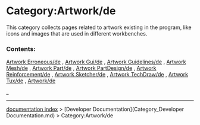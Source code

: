 # Category:Artwork/de
This category collects pages related to artwork existing in the program, like icons and images that are used in different workbenches.

### Contents:

[Artwork Erroneous/de](Artwork_Erroneous/de.md) , [Artwork Gui/de](Artwork_Gui/de.md) , [Artwork Guidelines/de](Artwork_Guidelines/de.md) , [Artwork Mesh/de](Artwork_Mesh/de.md) , [Artwork Part/de](Artwork_Part/de.md) , [Artwork PartDesign/de](Artwork_PartDesign/de.md) , [Artwork Reinforcement/de](Artwork_Reinforcement/de.md) , [Artwork Sketcher/de](Artwork_Sketcher/de.md) , [Artwork TechDraw/de](Artwork_TechDraw/de.md) , [Artwork Tux/de](Artwork_Tux/de.md) , [Artwork/de](Artwork/de.md)

_

---
[documentation index](../README.md) > [Developer Documentation](Category_Developer Documentation.md) > Category:Artwork/de
